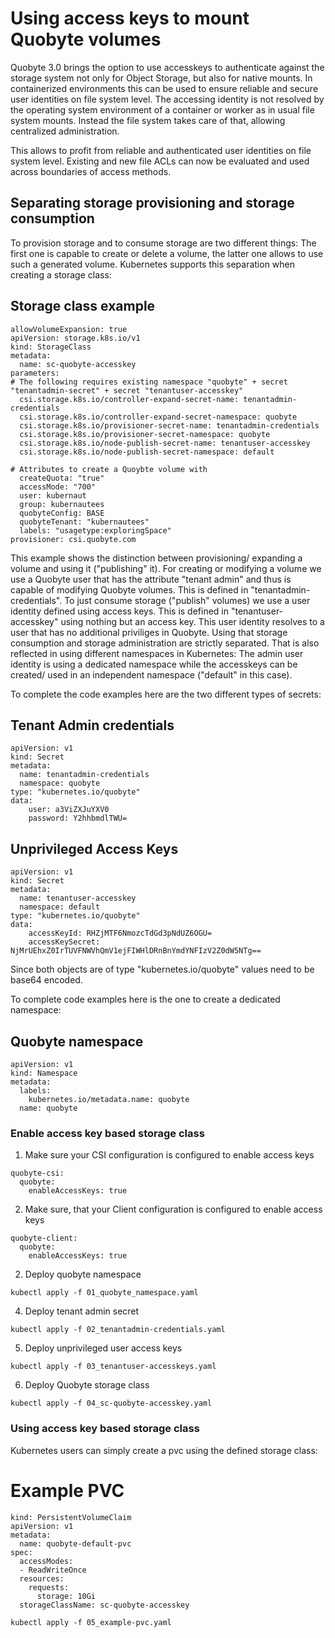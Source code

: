 # Using access keys to mount Quobyte volumes

Quobyte 3.0 brings the option to use accesskeys to authenticate against 
the storage system not only for Object Storage, but also for native mounts.
In containerized environments this can be used to ensure reliable and secure user 
identities on file system level.
The accessing identity is not resolved by the operating system 
environment of a container or worker as in usual file system mounts. Instead the file system
takes care of that, allowing centralized administration.

This allows to profit from reliable and authenticated user identities on file system level. 
Existing and new file ACLs can now be evaluated and used across boundaries of access methods.


## Separating storage provisioning and storage consumption

To provision storage and to consume storage are two different things:
The first one is capable to create or delete a volume, the latter one 
allows to use such a generated volume. 
Kubernetes supports this separation when creating a storage class:

## Storage class example

```
allowVolumeExpansion: true
apiVersion: storage.k8s.io/v1
kind: StorageClass
metadata:
  name: sc-quobyte-accesskey
parameters:
# The following requires existing namespace "quobyte" + secret "tenantadmin-secret" + secret "tenantuser-accesskey"
  csi.storage.k8s.io/controller-expand-secret-name: tenantadmin-credentials
  csi.storage.k8s.io/controller-expand-secret-namespace: quobyte
  csi.storage.k8s.io/provisioner-secret-name: tenantadmin-credentials
  csi.storage.k8s.io/provisioner-secret-namespace: quobyte
  csi.storage.k8s.io/node-publish-secret-name: tenantuser-accesskey
  csi.storage.k8s.io/node-publish-secret-namespace: default 

# Attributes to create a Quoybte volume with
  createQuota: "true"
  accessMode: "700"
  user: kubernaut 
  group: kubernautees
  quobyteConfig: BASE
  quobyteTenant: "kubernautees"  
  labels: "usagetype:exploringSpace"
provisioner: csi.quobyte.com
```

This example shows the distinction between provisioning/ expanding a volume and using it ("publishing" it).
For creating or modifying a volume we use a Quobyte user that has the attribute "tenant admin" and thus 
is capable of modifying Quobyte volumes. This is defined in "tenantadmin-credentials". 
To just consume storage ("publish" volumes) we use a user identity defined using access keys. This is defined in "tenantuser-accesskey" using nothing but an access key. This user identity resolves to a user that has no additional priviliges in Quobyte. 
Using that storage consumption and storage administration are strictly separated. That is also reflected in using different namespaces in Kubernetes: 
The admin user identity is using a dedicated namespace while the accesskeys can be created/ used in an independent namespace ("default" in this case).

To complete the code examples here are the two different types of secrets:

## Tenant Admin credentials

```
apiVersion: v1
kind: Secret
metadata:
  name: tenantadmin-credentials
  namespace: quobyte
type: "kubernetes.io/quobyte"
data:
    user: a3ViZXJuYXV0 
    password: Y2hhbmdlTWU= 
```

## Unprivileged Access Keys 

```
apiVersion: v1
kind: Secret
metadata:
  name: tenantuser-accesskey
  namespace: default
type: "kubernetes.io/quobyte"
data:
    accessKeyId: RHZjMTF6NmozcTdGd3pNdUZ6OGU= 
    accessKeySecret: NjMrUEhxZ0IrTUVFNWVhQmV1ejFIWHlDRnBnYmdYNFIzV2Z0dW5NTg== 
```

Since both objects are of type "kubernetes.io/quobyte" values need to be base64 
encoded.

To complete code examples here is the one to create a dedicated namespace:

## Quobyte namespace

```
apiVersion: v1
kind: Namespace
metadata:
  labels:
    kubernetes.io/metadata.name: quobyte
  name: quobyte
```

### Enable access key based storage class

1. Make sure your CSI configuration is configured to enable access keys

```
quobyte-csi:
  quobyte: 
    enableAccessKeys: true
```
2. Make sure, that your Client configuration is configured to enable access keys
```
quobyte-client:
  quobyte: 
    enableAccessKeys: true
```

2. Deploy quobyte namespace
```
kubectl apply -f 01_quobyte_namespace.yaml
```
4. Deploy tenant admin secret
```
kubectl apply -f 02_tenantadmin-credentials.yaml
```
5. Deploy unprivileged user access keys
```
kubectl apply -f 03_tenantuser-accesskeys.yaml
```
6. Deploy Quobyte storage class
```
kubectl apply -f 04_sc-quobyte-accesskey.yaml
```

### Using access key based storage class

Kubernetes users can simply create a pvc using the defined storage class:

# Example PVC

```
kind: PersistentVolumeClaim
apiVersion: v1
metadata:
  name: quobyte-default-pvc
spec:
  accessModes:
  - ReadWriteOnce
  resources:
    requests:
      storage: 10Gi
  storageClassName: sc-quobyte-accesskey 
```

```
kubectl apply -f 05_example-pvc.yaml
```

